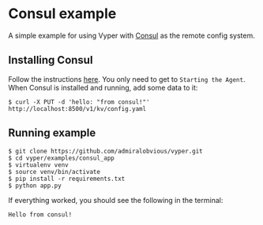 # Consul example

A simple example for using Vyper with [Consul](https://www.consul.io/) as the remote config system.

## Installing Consul

Follow the instructions [here](https://www.consul.io/intro/getting-started/install.html).
You only need to get to `Starting the Agent`.
When Consul is installed and running, add some data to it:
```
$ curl -X PUT -d 'hello: "from consul!"' http://localhost:8500/v1/kv/config.yaml
```

## Running example
```
$ git clone https://github.com/admiralobvious/vyper.git
$ cd vyper/examples/consul_app
$ virtualenv venv
$ source venv/bin/activate
$ pip install -r requirements.txt
$ python app.py
```
If everything worked, you should see the following in the terminal:
```
Hello from consul!
```
